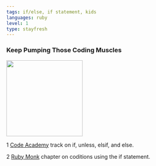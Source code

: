 ```yaml
---
tags: if/else, if statement, kids
languages: ruby
level: 1
type: stayfresh
---
```


### Keep Pumping Those Coding Muscles

<img src="https://s3.amazonaws.com/after-school-assets/practice.jpg" width="200px">

1 [Code Academy](http://www.codecademy.com/glossary/ruby/if-unless-elsif-and-else) track on if, unless, elsif, and else.

2 [Ruby Monk](http://rubymonk.com/learning/books/1-ruby-primer/chapters/8-control-structures/lessons/41-conditions-using-the-if-statement) chapter on coditions using the if statement.
